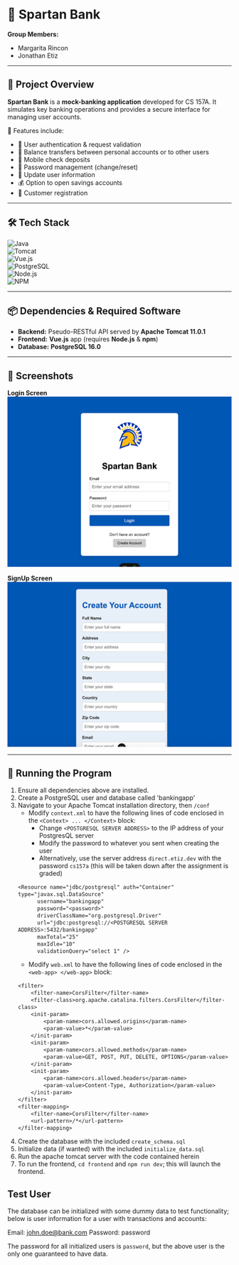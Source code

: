 # 🏦 Spartan Bank  

**Group Members:**  
- Margarita Rincon  
- Jonathan Etiz  

---

## 📖 Project Overview  
**Spartan Bank** is a **mock-banking application** developed for CS 157A. It simulates key banking operations and provides a secure interface for managing user accounts.  

🔹 Features include:  
- 🔑 User authentication & request validation  
- 💸 Balance transfers between personal accounts or to other users  
- 📲 Mobile check deposits  
- 🔐 Password management (change/reset)  
- 👤 Update user information  
- 💰 Option to open savings accounts  
- 📝 Customer registration  

---

## 🛠️ Tech Stack  

![Java](https://img.shields.io/badge/Java-ED8B00?logo=openjdk&logoColor=white)  
![Tomcat](https://img.shields.io/badge/Apache%20Tomcat-FF9933?logo=apachetomcat&logoColor=black)  
![Vue.js](https://img.shields.io/badge/Vue.js-35495E?logo=vue.js&logoColor=4FC08D)  
![PostgreSQL](https://img.shields.io/badge/PostgreSQL-4169E1?logo=postgresql&logoColor=white)  
![Node.js](https://img.shields.io/badge/Node.js-339933?logo=node.js&logoColor=white)  
![NPM](https://img.shields.io/badge/npm-CB3837?logo=npm&logoColor=white)  

---

## 📦 Dependencies & Required Software  

- **Backend:** Pseudo-RESTful API served by **Apache Tomcat 11.0.1**  
- **Frontend:** **Vue.js** app (requires **Node.js** & **npm**)  
- **Database:** **PostgreSQL 16.0**  

---

## 📸 Screenshots  
**Login Screen**  
![Login](screenshots/sb_start.png)  

**SignUp Screen**  
![SignUp](screenshots/sb_signup.png)  


<!-- Add screenshots or demo GIFs here -->

---
## 🚀 Running the Program

1. Ensure all dependencies above are installed.
2. Create a PostgreSQL user and database called 'bankingapp' 
3. Navigate to your Apache Tomcat installation directory, then `/conf`
    - Modify `context.xml` to have the following lines of code enclosed in the `<Context> ... </Context>` block:
        - Change `<POSTGRESQL SERVER ADDRESS>` to the IP address of your PostgresQL server
        - Modify the password to whatever you sent when creating the user
        - Alternatively, use the server address `direct.etiz.dev` with the password `cs157a` (this will be taken down after the assignment is graded)
    ```
    <Resource name="jdbc/postgresql" auth="Container" type="javax.sql.DataSource"
          username="bankingapp"
          password="<password>"
          driverClassName="org.postgresql.Driver"
          url="jdbc:postgresql://<POSTGRESQL SERVER ADDRESS>:5432/bankingapp"
          maxTotal="25"
          maxIdle="10"
          validationQuery="select 1" />
    ```
    - Modify `web.xml` to have the following lines of code enclosed in the `<web-app> </web-app>` block:
    ```
    <filter>
        <filter-name>CorsFilter</filter-name>
        <filter-class>org.apache.catalina.filters.CorsFilter</filter-class>
        <init-param>
            <param-name>cors.allowed.origins</param-name>
            <param-value>*</param-value>
        </init-param>
        <init-param>
            <param-name>cors.allowed.methods</param-name>
            <param-value>GET, POST, PUT, DELETE, OPTIONS</param-value>
        </init-param>
        <init-param>
            <param-name>cors.allowed.headers</param-name>
            <param-value>Content-Type, Authorization</param-value>
        </init-param>
    </filter>
    <filter-mapping>
        <filter-name>CorsFilter</filter-name>
        <url-pattern>/*</url-pattern>
    </filter-mapping>
    ```
4. Create the database with the included `create_schema.sql`
5. Initialize data (if wanted) with the included `initialize_data.sql`
6. Run the apache tomcat server with the code contained herein
7. To run the frontend, `cd frontend` and `npm run dev`; this will launch the frontend.

## Test User
The database can be initialized with some dummy data to test functionality; below is user information for a user with transactions and accounts:

Email: john.doe@bank.com
Password: password

The password for all initialized users is `password`, but the above user is the only one guaranteed to have data.
